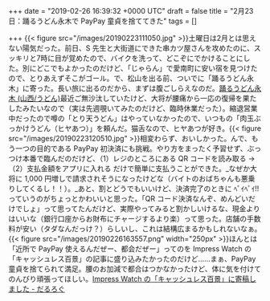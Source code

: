 
+++
date = "2019-02-26 16:39:32 +0000 UTC"
draft = false
title = "2月23日：踊るうどん永木で PayPay 童貞を捨ててきた"
tags = []

+++
{{< figure src="/images/20190223111050.jpg"  >}}土曜日は2月とは思えない陽気だった。前日、S 先生と大街道にできた串カツ屋さんを攻めたのに、スッキリと7時に目が覚めたので、バイクを洗って、どこぞにでかけることにした。別にどこでもよかったのだけど、「じゃらん」で愛南町に安い宿を見つけたので、とりあえずそこがゴール。で、松山を出る前、ついでに「踊るうどん永木」に寄った。長い旅に出るのだから、まずは腹ごしらえなのだ。[踊るうどん永木 (山西/うどん)](https://tabelog.com/ehime/A3801/A380101/38000210/)最近ご無沙汰していたけど、大将が腰痛から一応の復帰を果たしたみたいなので（実は先週覗いてみたのだけど、臨時休業だった）。縮退営業中だったので噂の「とり天うどん」はやっていなかったので、いつもの「肉玉ぶっかけうどん（ヒヤあつ）」を頼んだ。猫舌なので、ヒヤあつが好き。{{< figure src="/images/20190223120510.jpg"  >}}相変わらず、おいしかった。んで、もう一つの目的である PayPay 初決済にも挑戦。やり方をまったく予習せず、ぶっつけ本番で臨んだのだけど、（1）レジのところにある QR コードを読み取る → （2）支払金額をアプリに入れる だけで簡単に支払うことができた。_なぜか大将に 1,000 円増しで請求されそうになったけどな（バイトのおばちゃんも悪乗りしてくるし！！）。_あと、割とどうでもいいけど、決済完了のときに ﾍﾟｲﾍﾟｲ!! っていうのがちょっとかわいいと思った。「QR コード決済なんぞ、めんどいだけでしょ」って思ってたんだけど、実際やってみると割かしいけるな、現金よりはいいな（銀行口座からお財布にチャージするより楽）って思った。店舗の手数料が安い（タダなんだっけ？）らしいし、これは結構広まるかもしれないなぁ。{{< figure src="/images/20190226163557.png" width="250px" >}}ほんとは「近所で PayPay 使えるんだぜー、都会だぜー」ってのを Impress Watch の「キャッシュレス百景」の記事に盛り込みたかったのだけど……まぁ、PayPay 童貞を捨てられて満足。腰のお加減で都合はつかなかったけど、体に気を付けてのんびり頑張ってほしい。[Impress Watch の「キャッシュレス百景」に寄稿しました - だるろぐ](https://blog.daruyanagi.jp/entry/2019/02/19/191203)


